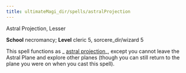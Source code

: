 ```yaml
---
title: ultimateMagi_dir/spells/astralProjection
---
```

Astral Projection, Lesser

**School** necromancy; **Level** cleric 5, sorcere_dir/wizard 5

This spell functions as _ [astral projection](spells/astralProjection#_astral-projection)_, except you cannot leave the Astral Plane and explore other planes (though you can still return to the plane you were on when you cast this spell).

